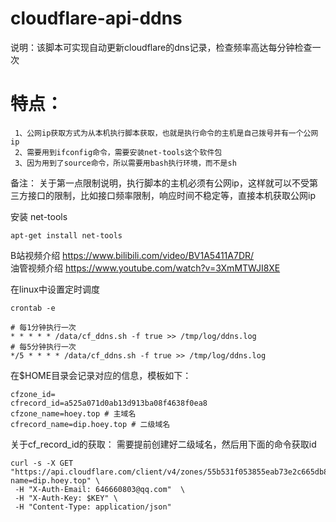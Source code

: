 # cloudflare-api-ddns 
  
说明：该脚本可实现自动更新cloudflare的dns记录，检查频率高达每分钟检查一次 
# 特点： 
     1、公网ip获取方式为从本机执行脚本获取，也就是执行命令的主机是自己拨号并有一个公网ip 
     2、需要用到ifconfig命令，需要安装net-tools这个软件包  
     3、因为用到了source命令，所以需要用bash执行环境，而不是sh  
     
备注： 关于第一点限制说明，执行脚本的主机必须有公网ip，这样就可以不受第三方接口的限制，比如接口频率限制，响应时间不稳定等，直接本机获取公网ip  
  
安装 net-tools  
  
```
apt-get install net-tools 
```

B站视频介绍 https://www.bilibili.com/video/BV1A5411A7DR/  
油管视频介绍 https://www.youtube.com/watch?v=3XmMTWJI8XE   


在linux中设置定时调度
```shell
crontab -e 

# 每1分钟执行一次
* * * * * /data/cf_ddns.sh -f true >> /tmp/log/ddns.log
# 每5分钟执行一次
*/5 * * * * /data/cf_ddns.sh -f true >> /tmp/log/ddns.log
```

在$HOME目录会记录对应的信息，模板如下：
```
cfzone_id=
cfrecord_id=a525a071d0ab13d913ba08f4638f0ea8 
cfzone_name=hoey.top # 主域名
cfrecord_name=dip.hoey.top # 二级域名
```

关于cf_record_id的获取：
需要提前创建好二级域名，然后用下面的命令获取id
```
curl -s -X GET "https://api.cloudflare.com/client/v4/zones/55b531f053855eab73e2c665db8c4243/dns_records?name=dip.hoey.top" \
 -H "X-Auth-Email: 646660803@qq.com"  \
 -H "X-Auth-Key: $KEY" \
 -H "Content-Type: application/json"   
```

